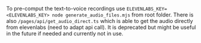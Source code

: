 To pre-comput the text-to-voice recordings use `ELEVENLABS_KEY=<ELEVENLABS_KEY> node generate_audio_files.mjs` from root folder. There is also `/pages/api/get_audio_direct.ts` which is able to get the audio directly from elevenlabs (need to adapt api call). It is deprecated but might be useful in the future if needed and currently not in use.
